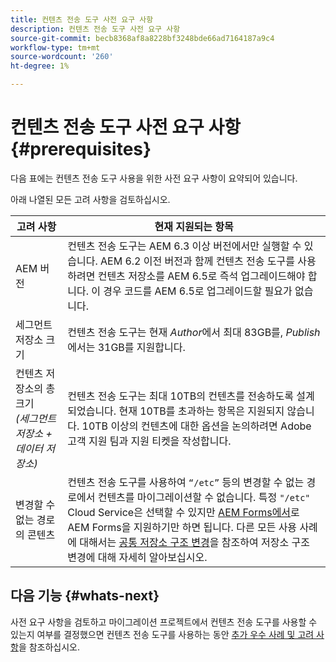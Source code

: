 ```yaml
---
title: 컨텐츠 전송 도구 사전 요구 사항
description: 컨텐츠 전송 도구 사전 요구 사항
source-git-commit: becb8368af8a8228bf3248bde66ad7164187a9c4
workflow-type: tm+mt
source-wordcount: '260'
ht-degree: 1%

---
```


# 컨텐츠 전송 도구 사전 요구 사항 {#prerequisites}

다음 표에는 컨텐츠 전송 도구 사용을 위한 사전 요구 사항이 요약되어 있습니다.

아래 나열된 모든 고려 사항을 검토하십시오.

| 고려 사항 | 현재 지원되는 항목 |
|--- |--- |
| AEM 버전 | 컨텐츠 전송 도구는 AEM 6.3 이상 버전에서만 실행할 수 있습니다. AEM 6.2 이전 버전과 함께 컨텐츠 전송 도구를 사용하려면 컨텐츠 저장소를 AEM 6.5로 즉석 업그레이드해야 합니다. 이 경우 코드를 AEM 6.5로 업그레이드할 필요가 없습니다. |
| 세그먼트 저장소 크기 | 컨텐츠 전송 도구는 현재 *Author*&#x200B;에서 최대 83GB를, *Publish*&#x200B;에서는 31GB를 지원합니다. |
| 컨텐츠 저장소의 총 크기 <br>*(세그먼트 저장소 + 데이터 저장소)* | 컨텐츠 전송 도구는 최대 10TB의 컨텐츠를 전송하도록 설계되었습니다. 현재 10TB를 초과하는 항목은 지원되지 않습니다. 10TB 이상의 컨텐츠에 대한 옵션을 논의하려면 Adobe 고객 지원 팀과 지원 티켓을 작성합니다. |
| 변경할 수 없는 경로의 콘텐츠 | 컨텐츠 전송 도구를 사용하여 `“/etc”` 등의 변경할 수 없는 경로에서 컨텐츠를 마이그레이션할 수 없습니다. 특정 `"/etc"` Cloud Service은 선택할 수 있지만 [AEM Forms에서](https://experienceleague.adobe.com/docs/experience-manager-forms-cloud-service/forms/migrate-to-forms-as-a-cloud-service.html?lang=en#paths-of-various-aem-forms-specific-assets)로 AEM Forms을 지원하기만 하면 됩니다. 다른 모든 사용 사례에 대해서는 [공통 저장소 구조 변경](https://experienceleague.adobe.com/docs/experience-manager-64/deploying/restructuring/all-repository-restructuring-in-aem-6-4.html?lang=en#restructuring)을 참조하여 저장소 구조 변경에 대해 자세히 알아보십시오. |

## 다음 기능 {#whats-next}

사전 요구 사항을 검토하고 마이그레이션 프로젝트에서 컨텐츠 전송 도구를 사용할 수 있는지 여부를 결정했으면 컨텐츠 전송 도구를 사용하는 동안 [추가 우수 사례 및 고려 사항](/help/move-to-cloud-service/content-transfer-tool/using-content-transfer-tool.md)을 참조하십시오.
